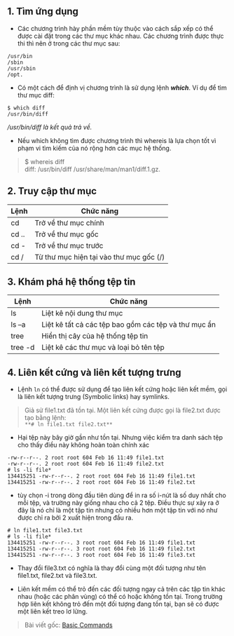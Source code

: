 ## 1. Tìm ứng dụng
* Các chương trình hày phần mềm tùy thuộc vào cách sắp xếp có thể được cài đặt trong các thư mục khác nhau. Các chương trình được thực thi thì nên ở trong các thư mục sau:
```/bin  
/usr/bin  
/sbin  
/usr/sbin  
/opt. 
```
* Có một cách để định vị chương trình là sử dụng lệnh ***which***. Ví dụ để tìm thư mục diff:
```
$ which diff  
/usr/bin/diff  
```

*/usr/bin/diff là kết quả trả về.*

* Nếu which không tìm được chương trình thì whereis là lựa chọn tốt vì phạm vi tìm kiếm của nó rộng hơn các mục hệ thống.  

> $ whereis diff  
diff: /usr/bin/diff /usr/share/man/man1/diff.1.gz.  
  
## 2. Truy cập thư mục  

|Lệnh|Chức năng|  
|-------------|-------------|  
|cd|Trở về thư mục chính|  
|cd ..| Trở về thư mục gốc|  
|cd -|Trở về thư mục trước|  
|cd /|Từ thư mục hiện tại vào thư mục gốc (/)|  
  
## 3. Khám phá hệ thống tệp tin
  
|Lệnh|Chức năng|  
|-------|-----------|  
|ls 	  |Liệt kê nội dung thư mục|  
|ls –a  |Liệt kê tất cả các tệp bao gồm các tệp và thư mục ẩn|  
|tree   |Hiển thị cây của hệ thống tệp tin|  
|tree -d|Liệt kê các thư mục và loại bỏ tên tệp|  
  
## 4. Liên kết cứng và liên kết tượng trưng
  
* Lệnh `ln` có thể được sử dụng để tạo liên kết cứng hoặc liên kết mềm, gọi là liên kết tượng trưng (Symbolic links) hay symlinks.  

> Giả sử file1.txt đã tồn tại. Một liên kết cứng được gọi là file2.txt được tạo bằng lệnh:  
``` **# ln file1.txt file2.txt** ```

* Hại tệp này bây giờ gần như tồn tại. Nhưng việc kiểm tra danh sách tệp cho thấy điều này không hoàn toàn chính xác  

```# ls -l file*  
-rw-r--r--. 2 root root 604 Feb 16 11:49 file1.txt  
-rw-r--r--. 2 root root 604 Feb 16 11:49 file2.txt  
# ls -li file*  
134415251 -rw-r--r--. 2 root root 604 Feb 16 11:49 file1.txt  
134415251 -rw-r--r--. 2 root root 604 Feb 16 11:49 file2.txt 
```

* tùy chọn -i trong dòng đầu tiên dùng để in ra số i-nút là số duy nhất cho mỗi tệp, và trường này giống nhau cho cả 2 tệp. Điều thực sự xảy ra ở đây là nó chỉ là một tập tin nhưng có nhiều hơn một tập tin với nó như được chỉ ra bởi 2 xuất hiện trong đầu ra.
```
# ln file1.txt file3.txt
# ls -li file*
134415251 -rw-r--r--. 3 root root 604 Feb 16 11:49 file1.txt
134415251 -rw-r--r--. 3 root root 604 Feb 16 11:49 file2.txt
134415251 -rw-r--r--. 3 root root 604 Feb 16 11:49 file3.txt
```
* Thay đổi file3.txt có nghĩa là thay đổi cùng một đối tượng như tên file1.txt, file2.txt và file3.txt.

* Liên kết mềm có thể trỏ đến các đối tượng ngay cả trên các tập tin khác nhau (hoặc các phân vùng) có thể có hoặc không tồn tại. Trong trường hợp liên kết không trỏ đến một đối tượng đang tồn tại, bạn sẽ có được một liên kết treo lơ lửng.

> Bài viết gốc: [Basic Commands](https://github.com/lacoski/linux-notes/blob/master/content/basic_commands.md)
